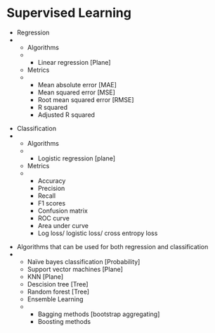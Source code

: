 # Supervised Learning

* Regression
*
  * Algorithms
  *
    * Linear regression \[Plane]
  * Metrics
  *
    * Mean absolute error \[MAE]
    * Mean squared error \[MSE]
    * Root mean squared error \[RMSE]
    * R squared
    * Adjusted R squared

&#x20;

* Classification
*
  * Algorithms
  *
    * Logistic regression \[plane]
  * Metrics
  *
    * Accuracy
    * Precision
    * Recall
    * F1 scores
    * Confusion matrix
    * ROC curve
    * Area under curve
    * Log loss/ logistic loss/ cross entropy loss

&#x20;

* Algorithms that can be used for both regression and classification
*
  * Naïve bayes classification \[Probability]
  * Support vector machines \[Plane]
  * KNN \[Plane]
  * Descision tree \[Tree]
  * Random forest \[Tree]
  * Ensemble Learning
  *
    * Bagging methods \[bootstrap aggregating]
    * Boosting methods
